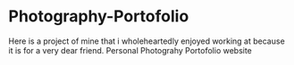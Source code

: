 # Photography-Portofolio
Here is a project of mine that i wholeheartedly enjoyed working at because it is for a very dear friend. Personal Photograhy Portofolio website
